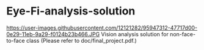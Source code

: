 # Eye-Fi-analysis-solution
https://user-images.githubusercontent.com/12121282/95947312-47717d00-0e29-11eb-9a29-f0124b23b466.JPG
Vision analysis solution for non-face-to-face class (Please refer to doc/final_project.pdf.)
